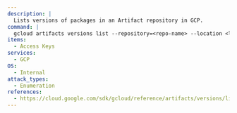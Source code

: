 ```yaml
---
description: |
  Lists versions of packages in an Artifact repository in GCP.
command: |
  gcloud artifacts versions list --repository=<repo-name> --location <location> --package <package-name>
items:
  - Access Keys
services:
  - GCP
OS:
  - Internal
attack_types:
  - Enumeration
references:
  - https://cloud.google.com/sdk/gcloud/reference/artifacts/versions/list
---
```

